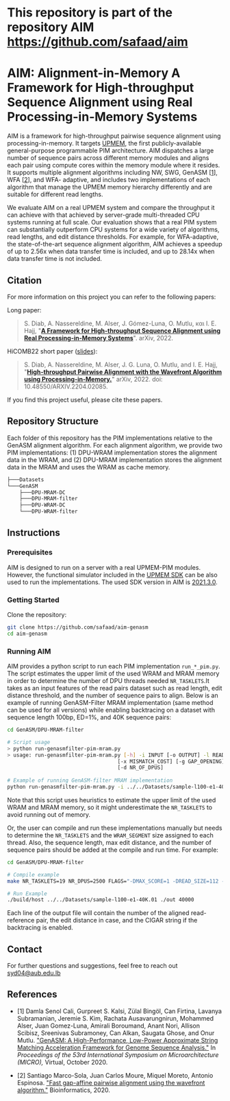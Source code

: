 # This repository is part of the repository AIM https://github.com/safaad/aim 

# AIM: Alignment-in-Memory A Framework for High-throughput Sequence Alignment using Real Processing-in-Memory Systems
AIM is a framework for high-throughput pairwise sequence alignment
using processing-in-memory. It targets [UPMEM](https://www.upmem.com/), the first publicly-available
general-purpose programmable PIM architecture. AIM dispatches a large number
of sequence pairs across different memory modules and aligns each pair
using compute cores within the memory module where it resides. It supports multiple alignment algorithms including NW, SWG, GenASM [[1](#myfootnote1)], WFA [[2](#myfootnote2)], and WFA-
adaptive, and includes two implementations of each algorithm that
manage the UPMEM memory hierarchy differently and are suitable
for different read lengths.

We evaluate AIM on a real UPMEM system and compare the throughput it can achieve with that achieved by server-grade multi-threaded CPU systems running at full scale.
Our evaluation shows that a real PIM system can substantially outperform CPU systems for a wide variety of algorithms, read lengths, and edit distance thresholds. For example, for WFA-adaptive, the state-of-the-art sequence alignment algorithm, AIM achieves a speedup of up to 2.56x when data transfer time is included, and up to 28.14x when data transfer time is not included.

## Citation
For more information on this project you can refer to the following papers:

Long paper:
> S. Diab, A. Nassereldine, M. Alser, J. Gómez-Luna, O. Mutlu, και I. E. Hajj, "**[A Framework for High-throughput Sequence Alignment using Real Processing-in-Memory Systems](https://arxiv.org/abs/2208.01243)**". arXiv, 2022.



HiCOMB22 short paper ([slides](https://people.inf.ethz.ch/omutlu/pub/WFA-PairwiseAlignment-in-PIM_hicomb22-GPU-hicomb22-talk)):
> S. Diab, A. Nassereldine, M. Alser, J. G. Luna, O. Mutlu, and I. E. Hajj, "**[High-throughput Pairwise Alignment with the Wavefront Algorithm using Processing-in-Memory.](https://arxiv.org/abs/2204.02085)**" arXiv, 2022. doi: 10.48550/ARXIV.2204.02085.

If you find this project useful, please cite these papers.
## Repository Structure
Each folder of this repository has the PIM implementations relative to the GenASM alignment algorithm. For each alignment algorithm, we provide two PIM implementations: (1) DPU-WRAM implementation stores the alignment data in the WRAM, and (2) DPU-MRAM implementation stores the alignment data in the MRAM and uses the WRAM as cache memory.

```bash
├───Datasets
└───GenASM
    ├───DPU-MRAM-DC
    ├───DPU-MRAM-filter
    ├───DPU-WRAM-DC
    └───DPU-WRAM-filter
```
## Instructions

### Prerequisites
AIM is designed to run on a server with a real UPMEM-PIM modules. However, the functional simulator included in the [UPMEM SDK](https://sdk.upmem.com/) can be also used to run the implementations. The used SDK version in AIM is [2021.3.0](https://sdk.upmem.com/).

### Getting Started
Clone the repository:
```bash
git clone https://github.com/safaad/aim-genasm
cd aim-genasm
```
### Running AIM
AIM provides a python script to run each PIM implementation `run_*_pim.py`. The script estimates the upper limit of the used WRAM and MRAM memory in order to determine the number of DPU threads needed `NR_TASKLETS`.It takes as an input features of the read pairs dataset such as read length, edit distance threshold, and the number of sequence pairs to align. Below is an example of running GenASM-Filter MRAM implementation (same method can be used for all versions) while enabling backtracing on a dataset with sequence length 100bp, ED=1%, and 40K sequence pairs:
```bash
cd GenASM/DPU-MRAM-filter

# Script usage
> python run-genasmfilter-pim-mram.py
> usage: run-genasmfilter-pim-mram.py [-h] -i INPUT [-o OUTPUT] -l READ_LENGTH [-e ERROR] -n NUMBER_READS [-m MATCH_COST]
                                    [-x MISMATCH_COST] [-g GAP_OPENING] [-a GAP_EXTENDING] [-k MAX_EDIT] [-t NR_OF_TASKLETS]
                                    [-d NR_OF_DPUS]
                           
# Example of running GenASM-filter MRAM implementation
python run-genasmfilter-pim-mram.py -i ../../Datasets/sample-l100-e1-40K.01 -l 100 -e 0.01 -n 40000 -d 2500

```
Note that this script uses heuristics to estimate the upper limit of the used WRAM and MRAM memory, so it might underestimate the `NR_TASKLETS` to avoid running out of memory.


Or, the user can compile and run these implementations manually but needs to determine the `NR_TASKLETS` and the `WRAM_SEGMENT` size assigned to each thread. Also, the sequence length, max edit distance, and the number of sequence pairs should be added at the compile and run time. For example:
```bash
cd GenASM/DPU-MRAM-filter

# Compile example
make NR_TASKLETS=19 NR_DPUS=2500 FLAGS="-DMAX_SCORE=1 -DREAD_SIZE=112 -DWRAM_SEGMENT=2122"

# Run Example
./build/host ../../Datasets/sample-l100-e1-40K.01 ./out 40000
```
Each line of the output file will contain the number of the aligned read-reference pair, the edit distance in case, and the CIGAR string if the backtracing is enabled.

## Contact

For further questions and suggestions, feel free to reach out syd04@aub.edu.lb

## References
* <a name="myfootnote1">[1] </a> Damla Senol Cali, Gurpreet S. Kalsi, Zülal Bingöl, Can Firtina, Lavanya Subramanian, Jeremie S. Kim, Rachata Ausavarungnirun, Mohammed Alser, Juan Gomez-Luna, Amirali Boroumand, Anant Nori, Allison Scibisz, Sreenivas Subramoney, Can Alkan, Saugata Ghose, and Onur Mutlu.
["GenASM: A High-Performance, Low-Power Approximate String Matching Acceleration Framework for Genome Sequence Analysis."](https://people.inf.ethz.ch/omutlu/pub/GenASM-approximate-string-matching-framework-for-genome-analysis_micro20.pdf)
In _Proceedings of the 53rd International Symposium on Microarchitecture (MICRO),_ Virtual, October 2020.


* <a name="myfootnote2">[2] </a> Santiago Marco-Sola, Juan Carlos Moure, Miquel Moreto, Antonio Espinosa. ["Fast gap-affine pairwise alignment using the wavefront algorithm."](https://doi.org/10.1093/bioinformatics/btaa777) Bioinformatics, 2020.




